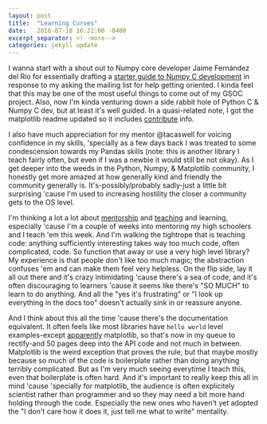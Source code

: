 ```yaml
---
layout: post
title:  "Learning Curves"
date:   2016-07-18 16:21:00 -0400
excerpt_separator: <!--more-->
categories: jekyll update
---
```


I wanna start with a shout out to Numpy core developer Jaime Fernández del Río for essentially 
drafting a [starter guide to Numpy C development](https://mail.scipy.org/pipermail/numpy-discussion/2016-July/075843.html) in response to my asking the mailing list for help getting oriented. I kinda feel that this may be one of the most useful things to come out of my GSOC project.  Also, now I'm kinda venturing down a side rabbit hole of Python C & Numpy C dev, but at least it's well guided. In a quasi-related note, I got the matplotlib readme updated so it includes [contribute](https://github.com/matplotlib/matplotlib) info.

I also have much appreciation for my mentor @tacaswell for voicing confidence in my skills, 'specially as a few days back I was treated to some condescension towards my Pandas skills (note: this is another library I teach fairly often, but even if I was a newbie it would still be not okay). As I get deeper into the weeds in the Python, Numpy, & Matplotlib community, I honestly get more amazed at how generally kind and friendly the community generally is. It's-possibly/probably sadly-just a little bit surprising 'cause I'm used to increasing hostility the closer a community gets to the OS level. 

<!--more-->
I'm thinking a lot a lot about [mentorship](http://story645.github.io/jekyll/update/2016/06/27/mentoring.html) and [teaching](http://story645.github.io/jekyll/update/2016/06/14/usability.html) and learning, especially 'cause I'm a couple of weeks into mentoring my high schoolers and I teach 'em this week. And I'm walking the tightrope that is teaching code: anything sufficiently interesting takes way too much code, often complicated, code. So function that away or use a very high level library? My experience is that people don't like too much magic; the abstraction confuses 'em and can make them feel very helpless. On the flip side, lay it all out there and it's crazy intimidating 'cause there's a sea of code; and it's often discouraging to learners 'cause it seems like there's "SO MUCH" to learn to do anything. And all the "yes it's frustrating" or "I look up everything in the docs too" doesn't actually sink in or reassure anyone. 

And I think about this all the time 'cause there's the documentation equivalent. It often feels like most libraries have `hello world` level examples-except [apparently](http://matplotlib.org/devdocs/gallery.html) matplotlib, so that's now in my queue to rectify-and 50 pages deep into the API code and not much in between. Matplotlib is the weird exception that proves the rule, but that maybe mostly because so much of the code is boilerplate rather than doing anything terribly complicated. But as I'm very much seeing everytime I teach this, even that boilerplate is often hard. And it's important to really keep this all in mind 'cause 'specially for matplotlib, the audience is often explicitely scientist rather than programmer and so they may need a bit more hand holding through the code. Especially the new ones who haven't yet adopted the "I don't care how it does it, just tell me what to write" mentality. 
